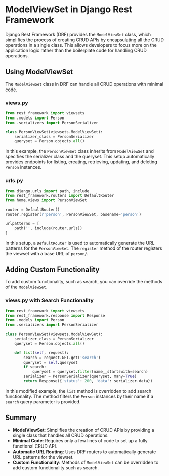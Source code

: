 # ModelViewSet in Django Rest Framework

Django Rest Framework (DRF) provides the `ModelViewSet` class, which simplifies the process of creating CRUD APIs by encapsulating all the CRUD operations in a single class. This allows developers to focus more on the application logic rather than the boilerplate code for handling CRUD operations.

## Using ModelViewSet

The `ModelViewSet` class in DRF can handle all CRUD operations with minimal code.

### views.py

```python
from rest_framework import viewsets
from .models import Person
from .serializers import PersonSerializer

class PersonViewSet(viewsets.ModelViewSet):
    serializer_class = PersonSerializer
    queryset = Person.objects.all()
```

In this example, the `PersonViewSet` class inherits from `ModelViewSet` and specifies the serializer class and the queryset. This setup automatically provides endpoints for listing, creating, retrieving, updating, and deleting `Person` instances.

### urls.py

```python
from django.urls import path, include
from rest_framework.routers import DefaultRouter
from home.views import PersonViewSet

router = DefaultRouter()
router.register(r'person', PersonViewSet, basename='person')

urlpatterns = [
    path('', include(router.urls))
]
```

In this setup, a `DefaultRouter` is used to automatically generate the URL patterns for the `PersonViewSet`. The `register` method of the router registers the viewset with a base URL of `person/`.

## Adding Custom Functionality

To add custom functionality, such as search, you can override the methods of the `ModelViewSet`.

### views.py with Search Functionality

```python
from rest_framework import viewsets
from rest_framework.response import Response
from .models import Person
from .serializers import PersonSerializer

class PersonViewSet(viewsets.ModelViewSet):
    serializer_class = PersonSerializer
    queryset = Person.objects.all()

    def list(self, request):
        search = request.GET.get('search')
        queryset = self.queryset
        if search:
            queryset = queryset.filter(name__startswith=search)
        serializer = PersonSerializer(queryset, many=True)
        return Response({'status': 200, 'data': serializer.data})
```

In this modified example, the `list` method is overridden to add search functionality. The method filters the `Person` instances by their name if a `search` query parameter is provided.

## Summary

- **ModelViewSet**: Simplifies the creation of CRUD APIs by providing a single class that handles all CRUD operations.
- **Minimal Code**: Requires only a few lines of code to set up a fully functional CRUD API.
- **Automatic URL Routing**: Uses DRF routers to automatically generate URL patterns for the viewset.
- **Custom Functionality**: Methods of `ModelViewSet` can be overridden to add custom functionality such as search.
